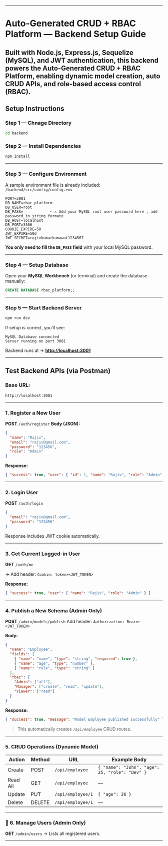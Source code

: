 
---

# Auto-Generated CRUD + RBAC Platform — **Backend Setup Guide**
Built with Node.js, Express.js, Sequelize (MySQL), and JWT authentication,
this backend powers the Auto-Generated CRUD + RBAC Platform, enabling dynamic model creation, auto CRUD APIs, and role-based access control (RBAC).
---

## Setup Instructions

### Step 1 — Chnage Directory

```bash
cd backend
```


### Step 2 — Install Dependencies

```bash
npm install
```

---

### Step 3 — Configure Environment

A sample environment file is already included:
`/backend/src/config/config.env`

```env
PORT=3001
DB_NAME=rbac_platform
DB_USER=root
DB_PASS=            ← ⚠️ Add your MySQL root user password here , add password in string formate
DB_HOST=localhost
DB_PORT=3306
COOKIE_EXPIRE=50
JWT_EXPIRE=50d
JWT_SECRET=rajivkumarkumawat1234567
```

**You only need to fill the `DB_PASS` field** with your local MySQL password.

---

### Step 4 — Setup Database

Open your **MySQL Workbench** (or terminal) and create the database manually:

```sql
CREATE DATABASE rbac_platform;;
```

---

### Step 5 — Start Backend Server

```bash
npm run dev
```

If setup is correct, you’ll see:

```
MySQL Database connected
Server running on port 3001
```

Backend runs at → **[http://localhost:3001](http://localhost:3001)**

---

##  Test Backend APIs (via Postman)

### Base URL:

```
http://localhost:3001
```

---

### 1. Register a New User

**POST** `/auth/register`
**Body (JSON):**

```json
{
  "name": "Rajiv",
  "email": "rajiv@gmail.com",
  "password": "123456",
  "role": "Admin"
}
```

**Response:**

```json
{ "success": true, "user": { "id": 1, "name": "Rajiv", "role": "Admin" } }
```

---

### 2. Login User

**POST** `/auth/login`

```json
{
  "email": "rajiv@gmail.com",
  "password": "123456"
}
```

Response includes JWT cookie automatically.

---

### 3. Get Current Logged-in User

**GET** `/auth/me`

→ Add header:
`Cookie: token=<JWT_TOKEN>`

**Response:**

```json
{ "success": true, "user": { "name": "Rajiv", "role": "Admin" } }
```

---

### 4. Publish a New Schema (Admin Only)

**POST** `/admin/models/publish`
Add header:
`Authorization: Bearer <JWT_TOKEN>`

**Body:**

```json
{
  "name": "Employee",
  "fields": [
    { "name": "name", "type": "string", "required": true },
    { "name": "age", "type": "number" },
    { "name": "role", "type": "string" }
  ],
  "rbac": {
    "Admin": ["all"],
    "Manager": ["create", "read", "update"],
    "Viewer": ["read"]
  }
}
```

**Response:**

```json
{ "success": true, "message": "Model Employee published successfully" }
```

> This automatically creates `/api/employee` CRUD routes.

---

### 5. CRUD Operations (Dynamic Model)

| Action   | Method | URL               | Example Body                                   |
| -------- | ------ | ----------------- | ---------------------------------------------- |
| Create   | POST   | `/api/employee`   | `{ "name": "John", "age": 25, "role": "Dev" }` |
| Read All | GET    | `/api/employee`   | —                                              |
| Update   | PUT    | `/api/employee/1` | `{ "age": 26 }`                                |
| Delete   | DELETE | `/api/employee/1` | —                                              |

---

### 👥 6. Manage Users (Admin Only)

**GET** `/admin/users`
→ Lists all registered users.

---

